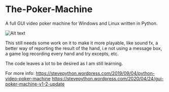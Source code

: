 # The-Poker-Machine
A full GUI video poker machine for Windows and Linux written in Python.


![Alt text]("https://stevepython.files.wordpress.com/2020/04/oker-macine-v1-2-ss1.png")

This still needs some work on it to make it more playable, like sound fx,
a better way of reporting the result of the hand, i.e not using a message box,
a game log recording every hand and try excepts, etc.

The code leaves a lot to be desired as I am still learning.

For more info:
https://stevepython.wordpress.com/2019/09/04/python-video-poker-machine
https://stevepython.wordpress.com/2020/04/24/gui-poker-machine-v1-2-update
